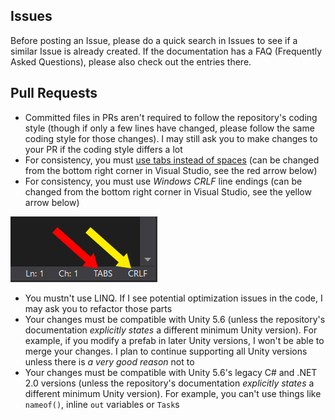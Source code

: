## Issues

Before posting an Issue, please do a quick search in Issues to see if a similar Issue is already created. If the documentation has a FAQ (Frequently Asked Questions), please also check out the entries there.

## Pull Requests

- Committed files in PRs aren't required to follow the repository's coding style (though if only a few lines have changed, please follow the same coding style for those changes). I may still ask you to make changes to your PR if the coding style differs a lot
- For consistency, you must [use tabs instead of spaces](https://www.youtube.com/watch?v=SsoOG6ZeyUI) (can be changed from the bottom right corner in Visual Studio, see the red arrow below)
- For consistency, you must use *Windows CRLF* line endings (can be changed from the bottom right corner in Visual Studio, see the yellow arrow below)

![Line Endings](Images/VSLineEndings.png)

- You mustn't use LINQ. If I see potential optimization issues in the code, I may ask you to refactor those parts
- Your changes must be compatible with Unity 5.6 (unless the repository's documentation *explicitly states* a different minimum Unity version). For example, if you modify a prefab in later Unity versions, I won't be able to merge your changes. I plan to continue supporting all Unity versions unless there is *a very good reason* not to
- Your changes must be compatible with Unity 5.6's legacy C# and .NET 2.0 versions (unless the repository's documentation *explicitly states* a different minimum Unity version). For example, you can't use things like `nameof()`, inline `out` variables or `Task`s
